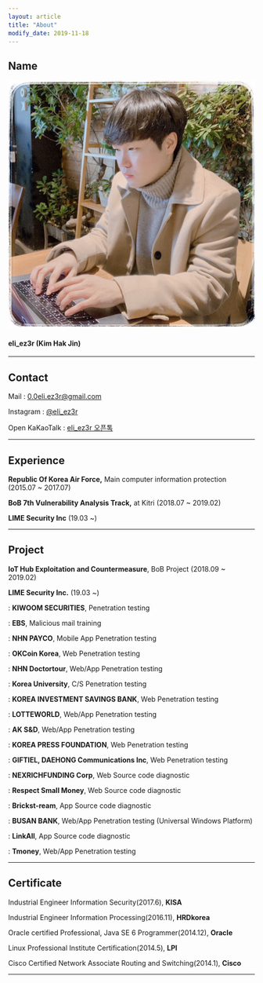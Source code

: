 ```yaml
---
layout: article
title: "About"
modify_date: 2019-11-18
---
```




## Name

<div class="item">
  <div class="item__image">
    <img class="image image--sm" src="/assets/img/me.jpeg"/>
  </div>
  <div class="item__content">
    <div class="item__header">
      <h4>eli_ez3r (Kim Hak Jin)</h4>
    </div>
  </div>
</div>


-----



## Contact

<i class="fas fa-envelope"></i> Mail : [0.0eli.ez3r@gmail.com](mailto:0.0eli.ez3r@gmail.com)

<i class="fab fa-instagram"></i> Instagram : [@eli_ez3r](https://www.instagram.com/eli_ez3r/)

<i class="fas fa-comments"></i> Open KaKaoTalk : [eli_ez3r 오픈톡](https://open.kakao.com/o/sVU369mb)

------

## Experience

**Republic Of Korea Air Force,** Main computer information protection (2015.07 ~ 2017.07)

**BoB 7th Vulnerability Analysis Track,** at Kitri (2018.07 ~ 2019.02)

**LIME Security Inc** (19.03 ~)



------



## Project

**IoT Hub Exploitation and Countermeasure**, BoB Project (2018.09 ~ 2019.02)

**LIME Security Inc.** (19.03 ~)

: **KIWOOM SECURITIES**, Penetration testing

: **EBS**, Malicious mail training

: **NHN PAYCO**, Mobile App Penetration testing

: **OKCoin Korea**, Web Penetration testing

: **NHN Doctortour**, Web/App Penetration testing

: **Korea University**, C/S Penetration testing

: **KOREA INVESTMENT SAVINGS BANK**, Web Penetration testing

: **LOTTEWORLD**, Web/App Penetration testing

: **AK S&D**, Web/App Penetration testing

: **KOREA PRESS FOUNDATION**, Web Penetration testing

: **GIFTIEL, DAEHONG Communications Inc**, Web Penetration testing

: **NEXRICHFUNDING Corp**, Web Source code diagnostic

: **Respect Small Money**, Web Source code diagnostic

: **Brickst-ream**, App Source code diagnostic

: **BUSAN BANK**, Web/App Penetration testing (Universal Windows Platform)

: **LinkAll**, App Source code diagnostic

: **Tmoney**, Web/App Penetration testing

------



## Certificate

Industrial Engineer Information Security(2017.6), **KISA**

Industrial Engineer Information Processing(2016.11), **HRDkorea**

Oracle certified Professional, Java SE 6 Programmer(2014.12), **Oracle**

Linux Professional Institute Certification(2014.5), **LPI**

Cisco Certified Network Associate Routing and Switching(2014.1), **Cisco**

-----

